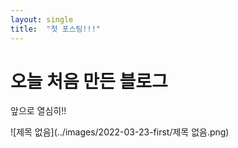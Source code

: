 ```yaml
---
layout: single
title:  "첫 포스팅!!!"
---
```


# 오늘 처음 만든 블로그

앞으로 열심히!!

![제목 없음](../images/2022-03-23-first/제목 없음.png)
